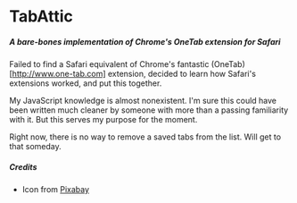 TabAttic
========

##### A bare-bones implementation of Chrome's OneTab extension for Safari

Failed to find a Safari equivalent of Chrome's fantastic
(OneTab)[http://www.one-tab.com] extension,
decided to learn how Safari's extensions worked, and put this together.

My JavaScript knowledge is almost nonexistent.  I'm sure this could have been
written much cleaner by someone with more than a passing familiarity with it.
But this serves my purpose for the moment.

Right now, there is no way to remove a saved tabs from the list.  Will get to
that someday.

##### Credits

- Icon from [Pixabay](http://pixabay.com/en/suitcase-carrying-case-trunk-key-99246/)
